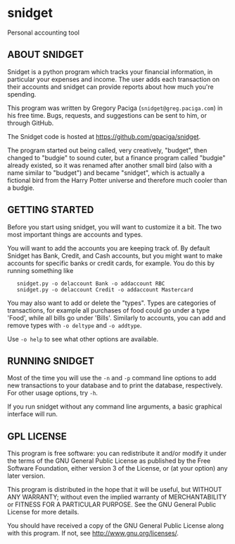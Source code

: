 # snidget
Personal accounting tool

## ABOUT SNIDGET

Snidget is a python program which tracks your financial information,
in particular your expenses and income. The user adds each transaction
on their accounts and snidget can provide reports about how much
you're spending.

This program was written by Gregory Paciga (`snidget@greg.paciga.com`)
in his free time. Bugs, requests, and suggestions can be sent to him,
or through GitHub.

The Snidget code is hosted at <https://github.com/gpaciga/snidget>.

The program started out being called, very creatively, "budget", then
changed to "budgie" to sound cuter, but a finance program called
"budgie" already existed, so it was renamed after another small bird
(also with a name similar to "budget") and became "snidget", which is
actually a fictional bird from the Harry Potter universe and therefore
much cooler than a budgie.



## GETTING STARTED

Before you start using snidget, you will want to customize it a bit.
The two most important things are accounts and types.

You will want to add the accounts you are keeping track of. By default
Snidget has Bank, Credit, and Cash accounts, but you might want to
make accounts for specific banks or credit cards, for example. You
do this by running something like
```
   snidget.py -o delaccount Bank -o addaccount RBC
   snidget.py -o delaccount Credit -o addaccount Mastercard
```

You may also want to add or delete the "types". Types are categories
of transactions, for example all purchases of food could go under a
type 'Food', while all bills go under 'Bills'. Similarly to accounts,
you can add and remove types with `-o deltype` and `-o addtype`.

Use `-o help` to see what other options are available.



## RUNNING SNIDGET

Most of the time you will use the `-n` and `-p` command line options
to add new transactions to your database and to print the database,
respectively. For other usage options, try `-h`.

If you run snidget without any command line arguments, a basic
graphical interface will run.



## GPL LICENSE

This program is free software: you can redistribute it and/or modify
it under the terms of the GNU General Public License as published by
the Free Software Foundation, either version 3 of the License, or
(at your option) any later version.

This program is distributed in the hope that it will be useful,
but WITHOUT ANY WARRANTY; without even the implied warranty of
MERCHANTABILITY or FITNESS FOR A PARTICULAR PURPOSE.  See the
GNU General Public License for more details.

You should have received a copy of the GNU General Public License
along with this program.  If not, see <http://www.gnu.org/licenses/>.



